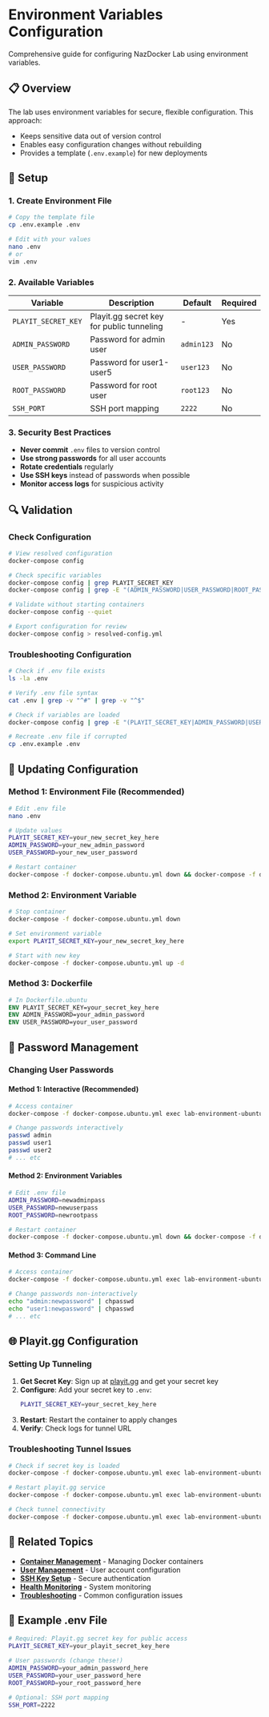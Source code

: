 # Environment Variables Configuration

Comprehensive guide for configuring NazDocker Lab using environment variables.

## 📋 Overview

The lab uses environment variables for secure, flexible configuration. This approach:
- Keeps sensitive data out of version control
- Enables easy configuration changes without rebuilding
- Provides a template (`.env.example`) for new deployments

## 🔧 Setup

### 1. Create Environment File
```bash
# Copy the template file
cp .env.example .env

# Edit with your values
nano .env
# or
vim .env
```

### 2. Available Variables

| Variable | Description | Default | Required |
|----------|-------------|---------|----------|
| `PLAYIT_SECRET_KEY` | Playit.gg secret key for public tunneling | - | Yes |
| `ADMIN_PASSWORD` | Password for admin user | `admin123` | No |
| `USER_PASSWORD` | Password for user1-user5 | `user123` | No |
| `ROOT_PASSWORD` | Password for root user | `root123` | No |
| `SSH_PORT` | SSH port mapping | `2222` | No |

### 3. Security Best Practices

- **Never commit** `.env` files to version control
- **Use strong passwords** for all user accounts
- **Rotate credentials** regularly
- **Use SSH keys** instead of passwords when possible
- **Monitor access logs** for suspicious activity

## 🔍 Validation

### Check Configuration
```bash
# View resolved configuration
docker-compose config

# Check specific variables
docker-compose config | grep PLAYIT_SECRET_KEY
docker-compose config | grep -E "(ADMIN_PASSWORD|USER_PASSWORD|ROOT_PASSWORD)"

# Validate without starting containers
docker-compose config --quiet

# Export configuration for review
docker-compose config > resolved-config.yml
```

### Troubleshooting Configuration
```bash
# Check if .env file exists
ls -la .env

# Verify .env file syntax
cat .env | grep -v "^#" | grep -v "^$"

# Check if variables are loaded
docker-compose config | grep -E "(PLAYIT_SECRET_KEY|ADMIN_PASSWORD|USER_PASSWORD|ROOT_PASSWORD)"

# Recreate .env file if corrupted
cp .env.example .env
```

## 🔄 Updating Configuration

### Method 1: Environment File (Recommended)
```bash
# Edit .env file
nano .env

# Update values
PLAYIT_SECRET_KEY=your_new_secret_key_here
ADMIN_PASSWORD=your_new_admin_password
USER_PASSWORD=your_new_user_password

# Restart container
docker-compose -f docker-compose.ubuntu.yml down && docker-compose -f docker-compose.ubuntu.yml up -d
```

### Method 2: Environment Variable
```bash
# Stop container
docker-compose -f docker-compose.ubuntu.yml down

# Set environment variable
export PLAYIT_SECRET_KEY=your_new_secret_key_here

# Start with new key
docker-compose -f docker-compose.ubuntu.yml up -d
```

### Method 3: Dockerfile
```dockerfile
# In Dockerfile.ubuntu
ENV PLAYIT_SECRET_KEY=your_secret_key_here
ENV ADMIN_PASSWORD=your_admin_password
ENV USER_PASSWORD=your_user_password
```

## 🔐 Password Management

### Changing User Passwords

#### Method 1: Interactive (Recommended)
```bash
# Access container
docker-compose -f docker-compose.ubuntu.yml exec lab-environment-ubuntu bash

# Change passwords interactively
passwd admin
passwd user1
passwd user2
# ... etc
```

#### Method 2: Environment Variables
```bash
# Edit .env file
ADMIN_PASSWORD=newadminpass
USER_PASSWORD=newuserpass
ROOT_PASSWORD=newrootpass

# Restart container
docker-compose -f docker-compose.ubuntu.yml down && docker-compose -f docker-compose.ubuntu.yml up -d
```

#### Method 3: Command Line
```bash
# Access container
docker-compose -f docker-compose.ubuntu.yml exec lab-environment-ubuntu bash

# Change passwords non-interactively
echo "admin:newpassword" | chpasswd
echo "user1:newpassword" | chpasswd
# ... etc
```

## 🌐 Playit.gg Configuration

### Setting Up Tunneling
1. **Get Secret Key**: Sign up at [playit.gg](https://playit.gg) and get your secret key
2. **Configure**: Add your secret key to `.env`:
   ```bash
   PLAYIT_SECRET_KEY=your_secret_key_here
   ```
3. **Restart**: Restart the container to apply changes
4. **Verify**: Check logs for tunnel URL

### Troubleshooting Tunnel Issues
```bash
# Check if secret key is loaded
docker-compose -f docker-compose.ubuntu.yml exec lab-environment-ubuntu env | grep PLAYIT

# Restart playit.gg service
docker-compose -f docker-compose.ubuntu.yml exec lab-environment-ubuntu pkill playit-agent

# Check tunnel connectivity
docker-compose -f docker-compose.ubuntu.yml exec lab-environment-ubuntu ping google.com
```

## 🔗 Related Topics

- **[Container Management](container-management.md)** - Managing Docker containers
- **[User Management](../user-management/user-accounts.md)** - User account configuration
- **[SSH Key Setup](../user-management/ssh-keys.md)** - Secure authentication
- **[Health Monitoring](health-monitoring.md)** - System monitoring
- **[Troubleshooting](../troubleshooting/common-issues.md)** - Common configuration issues

## 📝 Example .env File

```bash
# Required: Playit.gg secret key for public access
PLAYIT_SECRET_KEY=your_playit_secret_key_here

# User passwords (change these!)
ADMIN_PASSWORD=your_admin_password_here
USER_PASSWORD=your_user_password_here
ROOT_PASSWORD=your_root_password_here

# Optional: SSH port mapping
SSH_PORT=2222
```

 